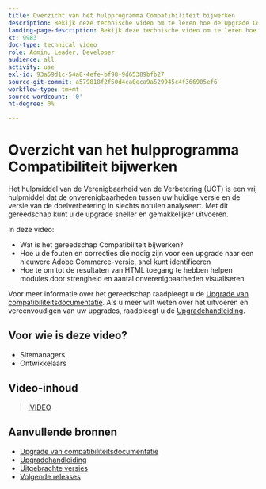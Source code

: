 ```yaml
---
title: Overzicht van het hulpprogramma Compatibiliteit bijwerken
description: Bekijk deze technische video om te leren hoe de Upgrade Compatibility Tool uw volgende upgrade gemakkelijker, goedkoper en sneller kan maken.
landing-page-description: Bekijk deze technische video om te leren hoe de Upgrade Compatibility Tool uw volgende upgrade gemakkelijker, goedkoper en sneller kan maken.
kt: 9983
doc-type: technical video
role: Admin, Leader, Developer
audience: all
activity: use
exl-id: 93a59d1c-54a8-4efe-bf98-9d65389bfb27
source-git-commit: a579818f2f50d4ca0eca9a529945c4f366905ef6
workflow-type: tm+mt
source-wordcount: '0'
ht-degree: 0%

---
```


# Overzicht van het hulpprogramma Compatibiliteit bijwerken

Het hulpmiddel van de Verenigbaarheid van de Verbetering (UCT) is een vrij hulpmiddel dat de onverenigbaarheden tussen uw huidige versie en de versie van de doelverbetering in slechts notulen analyseert. Met dit gereedschap kunt u de upgrade sneller en gemakkelijker uitvoeren.

In deze video:

- Wat is het gereedschap Compatibiliteit bijwerken?
- Hoe u de fouten en correcties die nodig zijn voor een upgrade naar een nieuwere Adobe Commerce-versie, snel kunt identificeren
- Hoe te om tot de resultaten van HTML toegang te hebben helpen modules door strengheid en aantal onverenigbaarheden visualiseren

Voor meer informatie over het gereedschap raadpleegt u de [Upgrade van compatibiliteitsdocumentatie](https://experienceleague.adobe.com/docs/commerce-operations/upgrade-guide/upgrade-compatibility-tool/overview.html?lang=en). Als u meer wilt weten over het uitvoeren en vereenvoudigen van uw upgrades, raadpleegt u de [Upgradehandleiding](https://experienceleague.adobe.com/docs/commerce-operations/upgrade-guide/overview.html).

## Voor wie is deze video?

- Sitemanagers
- Ontwikkelaars

## Video-inhoud

>[!VIDEO](https://video.tv.adobe.com/v/341245?quality=12&learn=on)

## Aanvullende bronnen

- [Upgrade van compatibiliteitsdocumentatie](https://experienceleague.adobe.com/docs/commerce-operations/upgrade-guide/upgrade-compatibility-tool/overview.html?lang=en)
- [Upgradehandleiding](https://experienceleague.adobe.com/docs/commerce-operations/upgrade-guide/overview.html)
- [Uitgebrachte versies](https://devdocs.magento.com/release/released-versions.html)
- [Volgende releases](https://devdocs.magento.com/release/)
